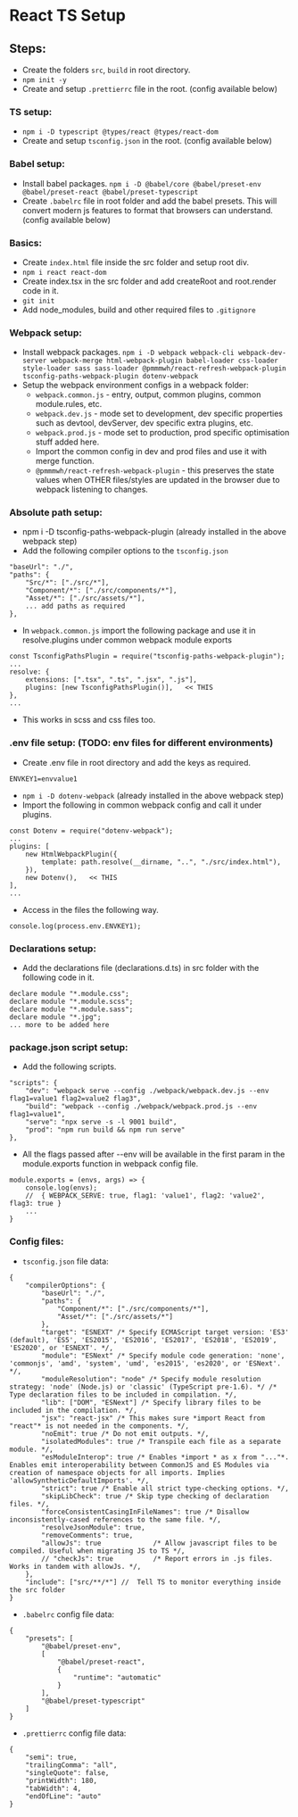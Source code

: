 # React TS Setup

## Steps:

-	Create the folders `src`, `build` in root directory.
-	`npm init -y`
-	Create and setup `.prettierrc` file in the root. (config available below)

### TS setup:
-	`npm i -D typescript @types/react @types/react-dom`
-	Create and setup `tsconfig.json` in the root. (config available below)

### Babel setup:
-	Install babel packages. `npm i -D @babel/core @babel/preset-env @babel/preset-react @babel/preset-typescript`
-	Create `.babelrc` file in root folder and add the babel presets. This will convert modern js features to format that browsers can understand. (config available below)

### Basics:
-	Create `index.html` file inside the src folder and setup root div.
-	`npm i react react-dom`
-	Create index.tsx in the src folder and add createRoot and root.render code in it.
-	`git init`
-	Add node_modules, build and other required files to `.gitignore`

### Webpack setup:
-	Install webpack packages. `npm i -D webpack webpack-cli webpack-dev-server webpack-merge html-webpack-plugin babel-loader css-loader style-loader sass sass-loader @pmmmwh/react-refresh-webpack-plugin tsconfig-paths-webpack-plugin dotenv-webpack`
-	Setup the webpack environment configs in a webpack folder:
	-	`webpack.common.js` - entry, output, common plugins, common module.rules, etc.
	-	`webpack.dev.js` - mode set to development, dev specific properties such as devtool, devServer, dev specific extra plugins, etc.
	-	`webpack.prod.js` - mode set to production, prod specific optimisation stuff added here.
	-	Import the common config in dev and prod files and use it with merge function.
	-	`@pmmmwh/react-refresh-webpack-plugin` - this preserves the state values when OTHER files/styles are updated in the browser due to webpack listening to changes.

### Absolute path setup:
-	npm i -D tsconfig-paths-webpack-plugin (already installed in the above webpack step)
-	Add the following compiler options to the `tsconfig.json`
```
"baseUrl": "./",
"paths": {
	"Src/*": ["./src/*"],
	"Component/*": ["./src/components/*"],
	"Asset/*": ["./src/assets/*"],
	... add paths as required
},
```
-	In `webpack.common.js` import the following package and use it in resolve.plugins under common webpack module exports
```
const TsconfigPathsPlugin = require("tsconfig-paths-webpack-plugin");
...
resolve: {
	extensions: [".tsx", ".ts", ".jsx", ".js"],
	plugins: [new TsconfigPathsPlugin()],	<< THIS
},
...
```
-   This works in scss and css files too.

### .env file setup: (TODO: env files for different environments)
-	Create .env file in root directory and add the keys as required.
```
ENVKEY1=envvalue1
```
-	`npm i -D dotenv-webpack` (already installed in the above webpack step)
-	Import the following in common webpack config and call it under plugins.
```
const Dotenv = require("dotenv-webpack");
...
plugins: [
	new HtmlWebpackPlugin({
		template: path.resolve(__dirname, "..", "./src/index.html"),
	}),
	new Dotenv(),	<< THIS
],
...
```
-	Access in the files the following way.
```
console.log(process.env.ENVKEY1);
```

### Declarations setup:
-	Add the declarations file (declarations.d.ts) in src folder with the following code in it.
```
declare module "*.module.css";
declare module "*.module.scss";
declare module "*.module.sass";
declare module "*.jpg";
... more to be added here
```

### package.json script setup:
-	Add the following scripts.
```
"scripts": {
	"dev": "webpack serve --config ./webpack/webpack.dev.js --env flag1=value1 flag2=value2 flag3",
	"build": "webpack --config ./webpack/webpack.prod.js --env flag1=value1",
	"serve": "npx serve -s -l 9001 build",
	"prod": "npm run build && npm run serve"
},
```
-	All the flags passed after --env will be available in the first param in the module.exports function in webpack config file.
```
module.exports = (envs, args) => {
	console.log(envs);
	//	{ WEBPACK_SERVE: true, flag1: 'value1', flag2: 'value2', flag3: true }
	...
}
```

### Config files:
-	`tsconfig.json` file data:
```
{
	"compilerOptions": {
		"baseUrl": "./",
		"paths": {
			"Component/*": ["./src/components/*"],
			"Asset/*": ["./src/assets/*"]
		},
		"target": "ESNEXT" /* Specify ECMAScript target version: 'ES3' (default), 'ES5', 'ES2015', 'ES2016', 'ES2017', 'ES2018', 'ES2019', 'ES2020', or 'ESNEXT'. */,
		"module": "ESNext" /* Specify module code generation: 'none', 'commonjs', 'amd', 'system', 'umd', 'es2015', 'es2020', or 'ESNext'. */,
		"moduleResolution": "node" /* Specify module resolution strategy: 'node' (Node.js) or 'classic' (TypeScript pre-1.6). */ /* Type declaration files to be included in compilation. */,
		"lib": ["DOM", "ESNext"] /* Specify library files to be included in the compilation. */,
		"jsx": "react-jsx" /* This makes sure *import React from "react"* is not needed in the components. */,
		"noEmit": true /* Do not emit outputs. */,
		"isolatedModules": true /* Transpile each file as a separate module. */,
		"esModuleInterop": true /* Enables *import * as x from "..."*. Enables emit interoperability between CommonJS and ES Modules via creation of namespace objects for all imports. Implies 'allowSyntheticDefaultImports'. */,
		"strict": true /* Enable all strict type-checking options. */,
		"skipLibCheck": true /* Skip type checking of declaration files. */,
		"forceConsistentCasingInFileNames": true /* Disallow inconsistently-cased references to the same file. */,
		"resolveJsonModule": true,
		"removeComments": true,
		"allowJs": true 			/* Allow javascript files to be compiled. Useful when migrating JS to TS */,
		// "checkJs": true 			/* Report errors in .js files. Works in tandem with allowJs. */,
	},
	"include": ["src/**/*"] //	Tell TS to monitor everything inside the src folder
}
```

-	`.babelrc` config file data:
```
{
	"presets": [
		"@babel/preset-env",
		[
			"@babel/preset-react",
			{
				"runtime": "automatic"
			}
		],
		"@babel/preset-typescript"
	]
}
```

-	`.prettierrc` config file data:
```
{
    "semi": true,
    "trailingComma": "all",
    "singleQuote": false,
    "printWidth": 180,
    "tabWidth": 4,
    "endOfLine": "auto"
}
```